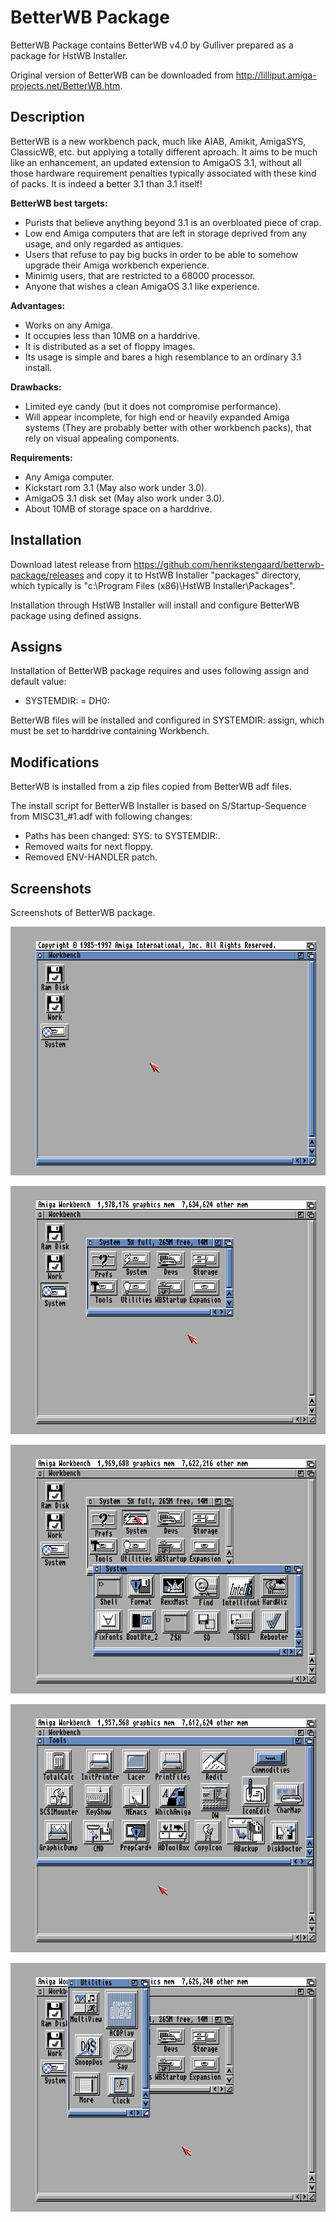 # BetterWB Package

BetterWB Package contains BetterWB v4.0 by Gulliver prepared as a package for HstWB Installer.

Original version of BetterWB can be downloaded from http://lilliput.amiga-projects.net/BetterWB.htm.

## Description

BetterWB is a new workbench pack, much like AIAB, Amikit, AmigaSYS, ClassicWB, etc. but applying a totally different aproach. It aims to be much like an enhancement, an updated extension to AmigaOS 3.1, without all those hardware requirement penalties typically associated with these kind of packs. It is indeed a better 3.1 than 3.1 itself!

**BetterWB best targets:**

- Purists that believe anything beyond 3.1 is an overbloated piece of crap.
- Low end Amiga computers that are left in storage deprived from any usage, and only regarded as antiques.
- Users that refuse to pay big bucks in order to be able to somehow upgrade their Amiga workbench experience.
- Minimig users, that are restricted to a 68000 processor.
- Anyone that wishes a clean AmigaOS 3.1 like experience.

**Advantages:**

- Works on any Amiga.
- It occupies less than 10MB on a harddrive.
- It is distributed as a set of floppy images.
- Its usage is simple and bares a high resemblance to an ordinary 3.1 install.

**Drawbacks:**

- Limited eye candy (but it does not compromise performance).
- Will appear incomplete, for high end or heavily expanded Amiga systems (They are probably better with other workbench packs), that rely on visual appealing components.

**Requirements:**

- Any Amiga computer.
- Kickstart rom 3.1 (May also work under 3.0).
- AmigaOS 3.1 disk set (May also work under 3.0).
- About 10MB of storage space on a harddrive.

## Installation

Download latest release from https://github.com/henrikstengaard/betterwb-package/releases and copy it to HstWB Installer "packages" directory, which typically is "c:\Program Files (x86)\HstWB Installer\Packages".

Installation through HstWB Installer will install and configure BetterWB package using defined assigns.

## Assigns

Installation of BetterWB package requires and uses following assign and default value:

- SYSTEMDIR: = DH0:

BetterWB files will be installed and configured in SYSTEMDIR: assign, which must be set to harddrive containing Workbench.

## Modifications

BetterWB is installed from a zip files copied from BetterWB adf files.

The install script for BetterWB Installer is based on S/Startup-Sequence from MISC31_#1.adf with following changes:

- Paths has been changed: SYS: to SYSTEMDIR:.
- Removed waits for next floppy.
- Removed ENV-HANDLER patch.

## Screenshots

Screenshots of BetterWB package.

![BetterWB 1](screenshots/betterwb_1.png?raw=true)

![BetterWB 2](screenshots/betterwb_2.png?raw=true)

![BetterWB 3](screenshots/betterwb_3.png?raw=true)

![BetterWB 4](screenshots/betterwb_4.png?raw=true)

![BetterWB 5](screenshots/betterwb_5.png?raw=true)